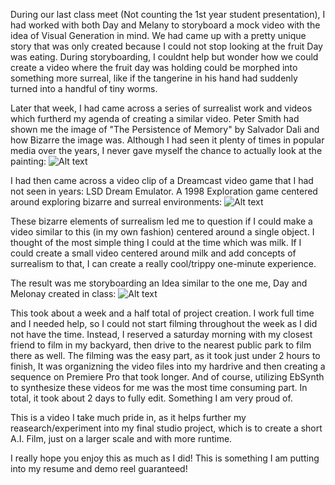 During our last class meet (Not counting the 1st year student presentation), I had worked with both Day and Melany to storyboard a mock video with the idea of Visual Generation in mind. We had came up with a pretty unique story that was only created because I could not stop looking at the fruit Day was eating. During storyboarding, I couldnt help but wonder how we could create a video where the fruit day was holding could be morphed into something more surreal, like if the tangerine in his hand had suddenly turned into a handful of tiny worms. 

Later that week, I had came across a series of surrealist work and videos which furtherd my agenda of creating a similar video. Peter Smith had shown me the image of "The Persistence of Memory" by Salvador Dali and how Bizarre the image was. Although I had seen it plenty of times in popular media over the years, I never gave myself the chance to actually look at the painting: 
![Alt text](../../../../../Pictures/persistenceofmemory.jpg)

I had then came across a video clip of a Dreamcast video game that I had not seen in years: LSD Dream Emulator. A 1998 Exploration game centered around exploring bizarre and surreal environments: 
![Alt text](../../../../../Pictures/lsd.jpg)

These bizarre elements of surrealism led me to question if I could make a video similar to this (in my own fashion) centered around a single object. I thought of the most simple thing I could at the time which was milk. If I could create a small video centered around milk and add concepts of surrealism to that, I can create a really cool/trippy one-minute experience. 

The result was me storyboarding an Idea similar to the one me, Day and Melonay created in class:
![Alt text](Photos/Resources/Storyboarding.png)

This took about a week and a half total of project creation. I work full time and I needed help, so I could not start filming throughout the week as I did not have the time. Instead, I reserved a saturday morning with my closest friend to film in my backyard, then drive to the nearest public park to film there as well. The filming was the easy part, as it took just under 2 hours to finish, It was organizning the video files into my hardrive and then creating a sequence on Premiere Pro that took longer. And of course, utilizing EbSynth to synthesize these videos for me was the most time consuming part. In total, it took about 2 days to fully edit. Something I am very proud of. 

This is a video I take much pride in, as it helps further my reasearch/experiment into my final studio project, which is to create a short A.I. Film, just on a larger scale and with more runtime. 

I really hope you enjoy this as much as I did! This is something I am putting into my resume and demo reel guaranteed! 